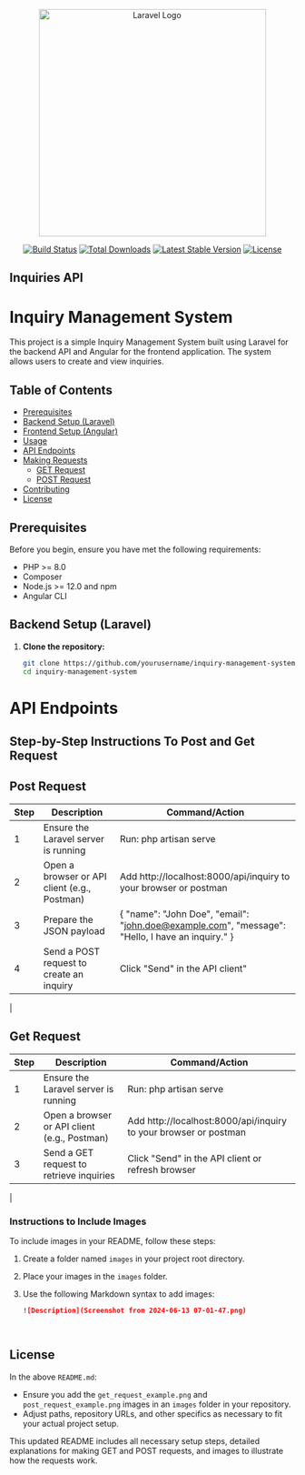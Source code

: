 <p align="center"><a href="https://laravel.com" target="_blank"><img src="https://raw.githubusercontent.com/laravel/art/master/logo-lockup/5%20SVG/2%20CMYK/1%20Full%20Color/laravel-logolockup-cmyk-red.svg" width="400" alt="Laravel Logo"></a></p>

<p align="center">
<a href="https://github.com/laravel/framework/actions"><img src="https://github.com/laravel/framework/workflows/tests/badge.svg" alt="Build Status"></a>
<a href="https://packagist.org/packages/laravel/framework"><img src="https://img.shields.io/packagist/dt/laravel/framework" alt="Total Downloads"></a>
<a href="https://packagist.org/packages/laravel/framework"><img src="https://img.shields.io/packagist/v/laravel/framework" alt="Latest Stable Version"></a>
<a href="https://packagist.org/packages/laravel/framework"><img src="https://img.shields.io/packagist/l/laravel/framework" alt="License"></a>
</p>

## Inquiries API
# Inquiry Management System

This project is a simple Inquiry Management System built using Laravel for the backend API and Angular for the frontend application. The system allows users to create and view inquiries.

## Table of Contents

- [Prerequisites](#prerequisites)
- [Backend Setup (Laravel)](#backend-setup-laravel)
- [Frontend Setup (Angular)](#frontend-setup-angular)
- [Usage](#usage)
- [API Endpoints](#api-endpoints)
- [Making Requests](#making-requests)
  - [GET Request](#get-request)
  - [POST Request](#post-request)
- [Contributing](#contributing)
- [License](#license)

## Prerequisites

Before you begin, ensure you have met the following requirements:

- PHP >= 8.0
- Composer
- Node.js >= 12.0 and npm
- Angular CLI

## Backend Setup (Laravel)

1. **Clone the repository:**
   ```bash
   git clone https://github.com/yourusername/inquiry-management-system.git
   cd inquiry-management-system

# API Endpoints

## Step-by-Step Instructions To Post and Get Request

## Post Request

| Step            | Description                         | Command/Action                       | 
| ------------------- | ----------------------------- | ----------------------------- |
| 1 |Ensure the Laravel server is running | Run: php artisan serve | Click on `Comment` | Taken to where you can comment | Signs In/ Signs Up |
| 2 | Open a browser or API client (e.g., Postman) | Add http://localhost:8000/api/inquiry  to your browser or postman|
| 3| Prepare the JSON payload | { "name": "John Doe", "email": "john.doe@example.com", "message": "Hello, I have an inquiry." }|
|4| Send a POST request to create an inquiry| Click "Send" in the API client"|
|

## Get Request
| Step            | Description                         | Command/Action                       | 
| ------------------- | ----------------------------- | ----------------------------- |
| 1 |Ensure the Laravel server is running | Run: php artisan serve | Click on `Comment` | Taken to where you can comment | Signs In/ Signs Up |
| 2 | Open a browser or API client (e.g., Postman) | Add http://localhost:8000/api/inquiry  to your browser or postman|
| 3| Send a GET request to retrieve inquiries | Click "Send" in the API client or refresh browser|
|




### Instructions to Include Images

To include images in your README, follow these steps:

1. Create a folder named `images` in your project root directory.
2. Place your images in the `images` folder.
3. Use the following Markdown syntax to add images:

   ```markdown
   ![Description](Screenshot from 2024-06-13 07-01-47.png)
   



## License

In the above `README.md`:

- Ensure you add the `get_request_example.png` and `post_request_example.png` images in an `images` folder in your repository.
- Adjust paths, repository URLs, and other specifics as necessary to fit your actual project setup.

This updated README includes all necessary setup steps, detailed explanations for making GET and POST requests, and images to illustrate how the requests work.

